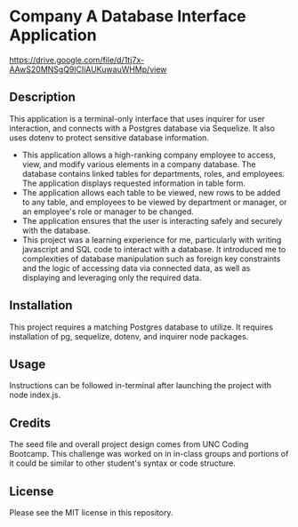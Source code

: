 # Company A Database Interface Application

https://drive.google.com/file/d/1tj7x-AAwS20MNSgQ9lCIiAUKuwauWHMp/view

## Description

This application is a terminal-only interface that uses inquirer for user interaction, and connects with a Postgres database via Sequelize. It also uses dotenv to protect sensitive database information. 

- This application allows a high-ranking company employee to access, view, and modify various elements in a company database. The database contains linked tables for departments, roles, and employees. The application displays requested information in table form.
- The application allows each table to be viewed, new rows to be added to any table, and employees to be viewed by department or manager, or an employee's role or manager to be changed. 
- The application ensures that the user is interacting safely and securely with the database. 
- This project was a learning experience for me, particularly with writing javascript and SQL code to interact with a database. It introduced me to complexities of database manipulation such as foreign key constraints and the logic of accessing data via connected data, as well as displaying and leveraging only the required data. 

## Installation

This project requires a matching Postgres database to utilize. It requires installation of pg, sequelize, dotenv, and inquirer node packages. 

## Usage

Instructions can be followed in-terminal after launching the project with node index.js. 

## Credits

The seed file and overall project design comes from UNC Coding Bootcamp. This challenge was worked on in in-class groups and portions of it could be similar to other student's syntax or code structure. 

## License

Please see the MIT license in this repository. 
